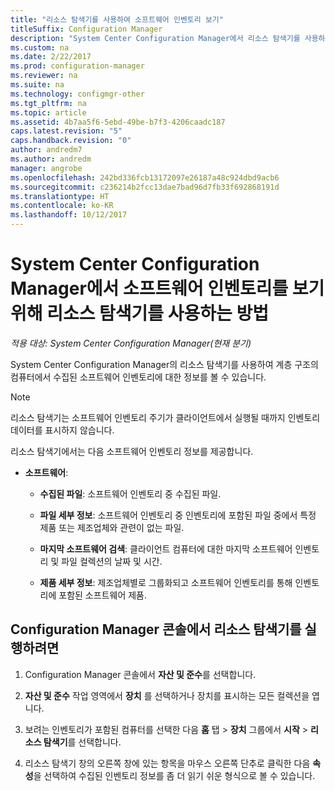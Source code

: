 ```yaml
---
title: "리소스 탐색기를 사용하여 소프트웨어 인벤토리 보기"
titleSuffix: Configuration Manager
description: "System Center Configuration Manager에서 리소스 탐색기를 사용하여 소프트웨어 인벤토리를 볼 수 있습니다."
ms.custom: na
ms.date: 2/22/2017
ms.prod: configuration-manager
ms.reviewer: na
ms.suite: na
ms.technology: configmgr-other
ms.tgt_pltfrm: na
ms.topic: article
ms.assetid: 4b7aa5f6-5ebd-49be-b7f3-4206caadc187
caps.latest.revision: "5"
caps.handback.revision: "0"
author: andredm7
ms.author: andredm
manager: angrobe
ms.openlocfilehash: 242bd336fcb13172097e26187a48c924dbd9acb6
ms.sourcegitcommit: c236214b2fcc13dae7bad96d7fb33f692868191d
ms.translationtype: HT
ms.contentlocale: ko-KR
ms.lasthandoff: 10/12/2017
---
```

# <a name="how-to-use-resource-explorer-to-view-software-inventory-in-system-center-configuration-manager"></a>System Center Configuration Manager에서 소프트웨어 인벤토리를 보기 위해 리소스 탐색기를 사용하는 방법

*적용 대상: System Center Configuration Manager(현재 분기)*

System Center Configuration Manager의 리소스 탐색기를 사용하여 계층 구조의 컴퓨터에서 수집된 소프트웨어 인벤토리에 대한 정보를 볼 수 있습니다.  

> [!NOTE]  
>  리소스 탐색기는 소프트웨어 인벤토리 주기가 클라이언트에서 실행될 때까지 인벤토리 데이터를 표시하지 않습니다.  

 리소스 탐색기에서는 다음 소프트웨어 인벤토리 정보를 제공합니다.  

-   **소프트웨어**:  

    -   **수집된 파일**: 소프트웨어 인벤토리 중 수집된 파일.  

    -   **파일 세부 정보**: 소프트웨어 인벤토리 중 인벤토리에 포함된 파일 중에서 특정 제품 또는 제조업체와 관련이 없는 파일.  

    -   **마지막 소프트웨어 검색**: 클라이언트 컴퓨터에 대한 마지막 소프트웨어 인벤토리 및 파일 컬렉션의 날짜 및 시간.  

    -   **제품 세부 정보**: 제조업체별로 그룹화되고 소프트웨어 인벤토리를 통해 인벤토리에 포함된 소프트웨어 제품.  

## <a name="to-run-resource-explorer-from-the-configuration-manager-console"></a>Configuration Manager 콘솔에서 리소스 탐색기를 실행하려면  

1.  Configuration Manager 콘솔에서 **자산 및 준수**를 선택합니다.

2.  **자산 및 준수** 작업 영역에서 **장치** 를 선택하거나 장치를 표시하는 모든 컬렉션을 엽니다.  

3.  보려는 인벤토리가 포함된 컴퓨터를 선택한 다음 **홈** 탭 > **장치** 그룹에서 **시작** > **리소스 탐색기**를 선택합니다.

4.  리소스 탐색기 창의 오른쪽 창에 있는 항목을 마우스 오른쪽 단추로 클릭한 다음 **속성**을 선택하여 수집된 인벤토리 정보를 좀 더 읽기 쉬운 형식으로 볼 수 있습니다.  
 
